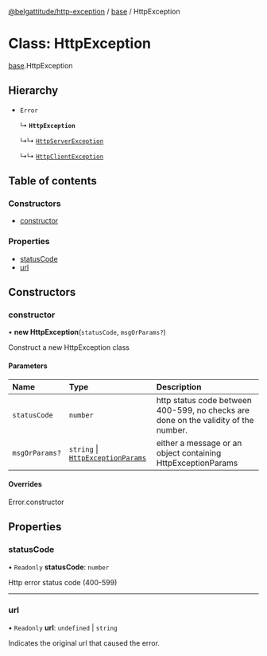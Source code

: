 [@belgattitude/http-exception](../README.md) / [base](../modules/base.md) / HttpException

# Class: HttpException

[base](../modules/base.md).HttpException

## Hierarchy

- `Error`

  ↳ **`HttpException`**

  ↳↳ [`HttpServerException`](base.HttpServerException.md)

  ↳↳ [`HttpClientException`](base.HttpClientException.md)

## Table of contents

### Constructors

- [constructor](base.HttpException.md#constructor)

### Properties

- [statusCode](base.HttpException.md#statuscode)
- [url](base.HttpException.md#url)

## Constructors

### constructor

• **new HttpException**(`statusCode`, `msgOrParams?`)

Construct a new HttpException class

#### Parameters

| Name           | Type                                                                         | Description                                                                         |
| :------------- | :--------------------------------------------------------------------------- | :---------------------------------------------------------------------------------- |
| `statusCode`   | `number`                                                                     | http status code between 400-599, no checks are done on the validity of the number. |
| `msgOrParams?` | `string` \| [`HttpExceptionParams`](../modules/types.md#httpexceptionparams) | either a message or an object containing HttpExceptionParams                        |

#### Overrides

Error.constructor

## Properties

### statusCode

• `Readonly` **statusCode**: `number`

Http error status code (400-599)

---

### url

• `Readonly` **url**: `undefined` \| `string`

Indicates the original url that caused the error.
